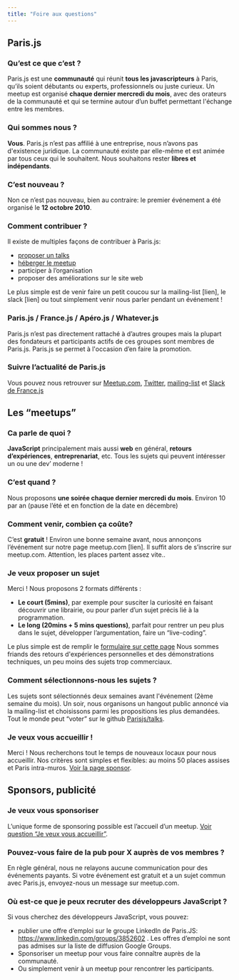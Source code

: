 ```yaml
---
title: "Foire aux questions"
---
```


## Paris.js

### Qu’est ce que c’est ?

Paris.js est une **communauté** qui réunit **tous les javascripteurs** à Paris, qu’ils soient débutants ou experts, professionnels ou juste curieux.
Un meetup est organisé **chaque dernier mercredi du mois**, avec des orateurs de la communauté et qui se termine autour d’un buffet permettant l'échange entre les membres.

### Qui sommes nous  ?

**Vous**. Paris.js n’est pas affilié à une entreprise, nous n’avons pas d'existence juridique. La communauté existe par elle-même et est animée par tous ceux qui le souhaitent. Nous souhaitons rester **libres et indépendants**.

### C’est nouveau ?

Non ce n’est pas nouveau, bien au contraire: le premier événement a été organisé le **12 octobre 2010**.

### Comment contribuer ?

Il existe de multiples façons de contribuer à Paris.js:
  + [proposer un talks](#je-veux-proposer-un-sujet)
  + [héberger le meetup](#je-veux-vous-accueillir-)
  + participer à l’organisation
  + proposer des améliorations sur le site web

Le plus simple est de venir faire un petit coucou sur la mailing-list [lien], le slack [lien] ou tout simplement venir nous parler pendant un événement !

### Paris.js / France.js / Apéro.js / Whatever.js

Paris.js n’est pas directement rattaché à d’autres groupes mais la plupart des fondateurs et participants actifs de ces groupes sont membres de Paris.js. Paris.js se permet à l'occasion d’en faire la promotion.

### Suivre l’actualité de Paris.js

Vous pouvez nous retrouver sur [Meetup.com](https://www.meetup.com/fr-FR/Paris-js/), [Twitter](https://twitter.com/parisjs), [mailing-list](https://groups.google.com/forum/#!forum/parisjs) et [Slack de France.js](https://slack-francejs.now.sh/)

## Les “meetups”

### Ca parle de quoi ?

**JavaScript** principalement mais aussi **web** en général, **retours d’expériences**, **entreprenariat**, etc. Tous les sujets qui peuvent intéresser un ou une dev’ moderne !

### C’est quand ?

Nous proposons **une soirée chaque dernier mercredi du mois**. Environ 10 par an (pause l’été et en fonction de la date en décembre)

### Comment venir, combien ça coûte?

C’est **gratuit** ! Environ une bonne semaine avant, nous annonçons l’événement sur notre page meetup.com [lien]. Il suffit alors de s’inscrire sur meetup.com. Attention, les places partent assez vite..

### Je veux proposer un sujet

Merci ! Nous proposons 2 formats différents :
  + **Le court (5mins)**, par exemple pour susciter la curiosité en faisant découvrir une librairie, ou pour parler d’un sujet précis lié à la programmation.
  + **Le long (20mins + 5 mins questions)**, parfait pour rentrer un peu plus dans le sujet, développer l’argumentation, faire un “live-coding”.

Le plus simple est de remplir le [formulaire sur cette page](/propositions/sujet)
Nous sommes friands des retours d'expériences personnelles et des démonstrations techniques, un peu moins des sujets trop commerciaux.

### Comment sélectionnons-nous les sujets ?

Les sujets sont sélectionnés deux semaines avant l'événement (2ème semaine du mois).
Un soir, nous organisons un hangout public annoncé via la mailing-list et choisissons parmi les propositions les plus demandées. Tout le monde peut “voter” sur le github [Parisjs/talks](https://github.com/parisjs/talks).

### Je veux vous accueillir !

Merci ! Nous recherchons tout le temps de nouveaux locaux pour nous accueillir.
Nos critères sont simples et flexibles: au moins 50 places assises et Paris intra-muros.
[Voir la page sponsor](/partenaires).

## Sponsors, publicité

### Je veux vous sponsoriser

L’unique forme de sponsoring  possible est l’accueil d’un meetup. [Voir question “Je veux vous accueillir”](#je-veux-vous-accueillir-).

### Pouvez-vous faire de la pub pour X auprès de vos membres ?

En règle général, nous ne relayons aucune communication pour des événements payants. Si votre événement est gratuit et a un sujet commun avec Paris.js, envoyez-nous un message sur meetup.com.

### Où est-ce que je peux recruter des développeurs JavaScript ?

Si vous cherchez des développeurs JavaScript, vous pouvez:
  + publier une offre d’emploi sur le groupe LinkedIn de Paris.JS: https://www.linkedin.com/groups/3852602 . Les offres d’emploi ne sont pas admises sur la liste de diffusion Google Groups.
  + Sponsoriser un meetup pour vous faire connaître auprès de la communauté.
  + Ou simplement venir à un meetup pour rencontrer les participants.
